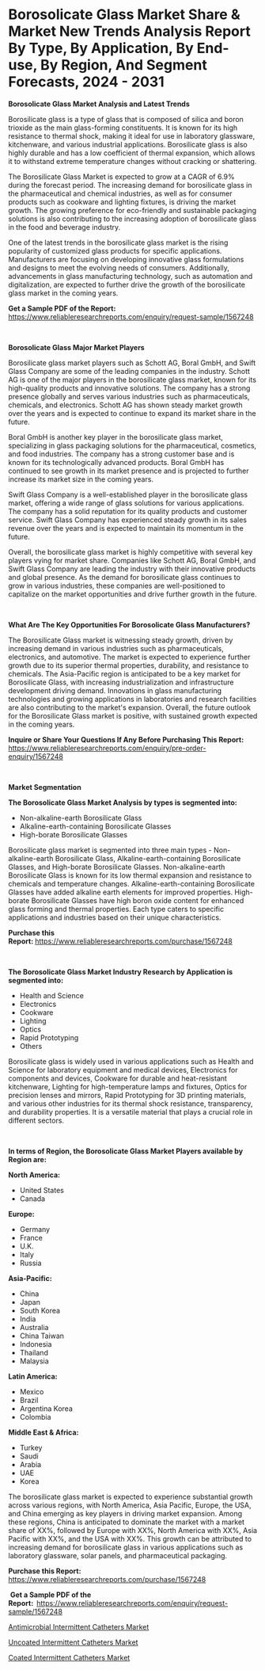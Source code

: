 <p><h1>Borosolicate Glass Market Share & Market New Trends Analysis Report By Type, By Application, By End-use, By Region, And Segment Forecasts, 2024 - 2031</h1></p><p><strong>Borosolicate Glass Market Analysis and Latest Trends</strong></p>
<p><p>Borosilicate glass is a type of glass that is composed of silica and boron trioxide as the main glass-forming constituents. It is known for its high resistance to thermal shock, making it ideal for use in laboratory glassware, kitchenware, and various industrial applications. Borosilicate glass is also highly durable and has a low coefficient of thermal expansion, which allows it to withstand extreme temperature changes without cracking or shattering.</p><p>The Borosilicate Glass Market is expected to grow at a CAGR of 6.9% during the forecast period. The increasing demand for borosilicate glass in the pharmaceutical and chemical industries, as well as for consumer products such as cookware and lighting fixtures, is driving the market growth. The growing preference for eco-friendly and sustainable packaging solutions is also contributing to the increasing adoption of borosilicate glass in the food and beverage industry.</p><p>One of the latest trends in the borosilicate glass market is the rising popularity of customized glass products for specific applications. Manufacturers are focusing on developing innovative glass formulations and designs to meet the evolving needs of consumers. Additionally, advancements in glass manufacturing technology, such as automation and digitalization, are expected to further drive the growth of the borosilicate glass market in the coming years.</p></p>
<p><strong>Get a Sample PDF of the Report:&nbsp;</strong> <a href="https://www.reliableresearchreports.com/enquiry/request-sample/1567248">https://www.reliableresearchreports.com/enquiry/request-sample/1567248</a></p>
<p>&nbsp;</p>
<p><strong>Borosolicate Glass Major Market Players</strong></p>
<p><p>Borosilicate glass market players such as Schott AG, Boral GmbH, and Swift Glass Company are some of the leading companies in the industry. Schott AG is one of the major players in the borosilicate glass market, known for its high-quality products and innovative solutions. The company has a strong presence globally and serves various industries such as pharmaceuticals, chemicals, and electronics. Schott AG has shown steady market growth over the years and is expected to continue to expand its market share in the future.</p><p>Boral GmbH is another key player in the borosilicate glass market, specializing in glass packaging solutions for the pharmaceutical, cosmetics, and food industries. The company has a strong customer base and is known for its technologically advanced products. Boral GmbH has continued to see growth in its market presence and is projected to further increase its market size in the coming years.</p><p>Swift Glass Company is a well-established player in the borosilicate glass market, offering a wide range of glass solutions for various applications. The company has a solid reputation for its quality products and customer service. Swift Glass Company has experienced steady growth in its sales revenue over the years and is expected to maintain its momentum in the future.</p><p>Overall, the borosilicate glass market is highly competitive with several key players vying for market share. Companies like Schott AG, Boral GmbH, and Swift Glass Company are leading the industry with their innovative products and global presence. As the demand for borosilicate glass continues to grow in various industries, these companies are well-positioned to capitalize on the market opportunities and drive further growth in the future.</p></p>
<p>&nbsp;</p>
<p><strong>What Are The Key Opportunities For Borosolicate Glass Manufacturers?</strong></p>
<p><p>The Borosilicate Glass market is witnessing steady growth, driven by increasing demand in various industries such as pharmaceuticals, electronics, and automotive. The market is expected to experience further growth due to its superior thermal properties, durability, and resistance to chemicals. The Asia-Pacific region is anticipated to be a key market for Borosilicate Glass, with increasing industrialization and infrastructure development driving demand. Innovations in glass manufacturing technologies and growing applications in laboratories and research facilities are also contributing to the market's expansion. Overall, the future outlook for the Borosilicate Glass market is positive, with sustained growth expected in the coming years.</p></p>
<p><strong>Inquire or Share Your Questions If Any Before Purchasing This Report:</strong> <a href="https://www.reliableresearchreports.com/enquiry/pre-order-enquiry/1567248">https://www.reliableresearchreports.com/enquiry/pre-order-enquiry/1567248</a></p>
<p>&nbsp;</p>
<p><strong>Market Segmentation</strong></p>
<p><strong>The Borosolicate Glass Market Analysis by types is segmented into:</strong></p>
<p><ul><li>Non-alkaline-earth Borosilicate Glass</li><li>Alkaline-earth-containing Borosilicate Glasses</li><li>High-borate Borosilicate Glasses</li></ul></p>
<p><p>Borosilicate glass market is segmented into three main types - Non-alkaline-earth Borosilicate Glass, Alkaline-earth-containing Borosilicate Glasses, and High-borate Borosilicate Glasses. Non-alkaline-earth Borosilicate Glass is known for its low thermal expansion and resistance to chemicals and temperature changes. Alkaline-earth-containing Borosilicate Glasses have added alkaline earth elements for improved properties. High-borate Borosilicate Glasses have high boron oxide content for enhanced glass forming and thermal properties. Each type caters to specific applications and industries based on their unique characteristics.</p></p>
<p><strong>Purchase this Report:&nbsp;</strong><a href="https://www.reliableresearchreports.com/purchase/1567248">https://www.reliableresearchreports.com/purchase/1567248</a></p>
<p>&nbsp;</p>
<p><strong>The Borosolicate Glass Market Industry Research by Application is segmented into:</strong></p>
<p><ul><li>Health and Science</li><li>Electronics</li><li>Cookware</li><li>Lighting</li><li>Optics</li><li>Rapid Prototyping</li><li>Others</li></ul></p>
<p><p>Borosilicate glass is widely used in various applications such as Health and Science for laboratory equipment and medical devices, Electronics for components and devices, Cookware for durable and heat-resistant kitchenware, Lighting for high-temperature lamps and fixtures, Optics for precision lenses and mirrors, Rapid Prototyping for 3D printing materials, and various other industries for its thermal shock resistance, transparency, and durability properties. It is a versatile material that plays a crucial role in different sectors.</p></p>
<p>&nbsp;</p>
<p><strong>In terms of Region, the Borosolicate Glass Market Players available by Region are:</strong></p>
<p>
    <p> <strong> North America: </strong>
        <ul>
            <li>United States</li>
            <li>Canada</li>
        </ul>
        </p> 
    <p> <strong> Europe: </strong>
        <ul>
            <li>Germany</li>
            <li>France</li>
            <li>U.K.</li>
            <li>Italy</li>
            <li>Russia</li>
        </ul>
        </p> 
    <p> <strong> Asia-Pacific: </strong>
        <ul>
            <li>China</li>
            <li>Japan</li>
            <li>South Korea</li>
            <li>India</li>
            <li>Australia</li>
            <li>China Taiwan</li>
            <li>Indonesia</li>
            <li>Thailand</li>
            <li>Malaysia</li>
        </ul>
        </p> 
    <p> <strong> Latin America: </strong>
        <ul>
            <li>Mexico</li>
            <li>Brazil</li>
            <li>Argentina Korea</li>
            <li>Colombia</li>
        </ul>
        </p> 
    <p> <strong> Middle East & Africa: </strong>
        <ul>
            <li>Turkey</li>
            <li>Saudi</li>
            <li>Arabia</li>
            <li>UAE</li>
            <li>Korea</li>
        </ul>
    </p>
    </p>
<p><p>The borosilicate glass market is expected to experience substantial growth across various regions, with North America, Asia Pacific, Europe, the USA, and China emerging as key players in driving market expansion. Among these regions, China is anticipated to dominate the market with a market share of XX%, followed by Europe with XX%, North America with XX%, Asia Pacific with XX%, and the USA with XX%. This growth can be attributed to increasing demand for borosilicate glass in various applications such as laboratory glassware, solar panels, and pharmaceutical packaging.</p></p>
<p><strong>Purchase this Report: </strong><a href="https://www.reliableresearchreports.com/purchase/1567248">https://www.reliableresearchreports.com/purchase/1567248</a></p>
<p>&nbsp;<strong>Get a Sample PDF of the Report:&nbsp;&nbsp;</strong><a href="https://www.reliableresearchreports.com/enquiry/request-sample/1567248">https://www.reliableresearchreports.com/enquiry/request-sample/1567248</a></p>
<p><strong></strong></p>
<p><p><a href="https://github.com/RoccoManning/Market-Research-Report-List-3/blob/main/antimicrobial-intermittent-catheters-market.md">Antimicrobial Intermittent Catheters Market</a></p><p><a href="https://github.com/peachesmcdowel1/Market-Research-Report-List-1/blob/main/uncoated-intermittent-catheters-market.md">Uncoated Intermittent Catheters Market</a></p><p><a href="https://github.com/edytherolanlouisejk1miz0wig/Market-Research-Report-List-1/blob/main/coated-intermittent-catheters-market.md">Coated Intermittent Catheters Market</a></p></p>